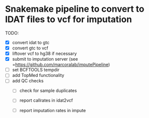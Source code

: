 # Snakemake pipeline to convert to IDAT files to vcf for imputation

TODO: 
- [X] convert idat to gtc
- [X] convert gtc to vcf
- [X] liftover vcf to hg38 if necessary
- [X] submit to imputation server (see =https://github.com/marcoralab/imputePipeline)
- [ ] set BCFTOOLS tempdir
- [ ] add TopMed functionality
- [ ] add QC checks
   - [ ] check for sample duplicates
   - [ ] report callrates in idat2vcf
   - [ ] report imputation rates in impute

